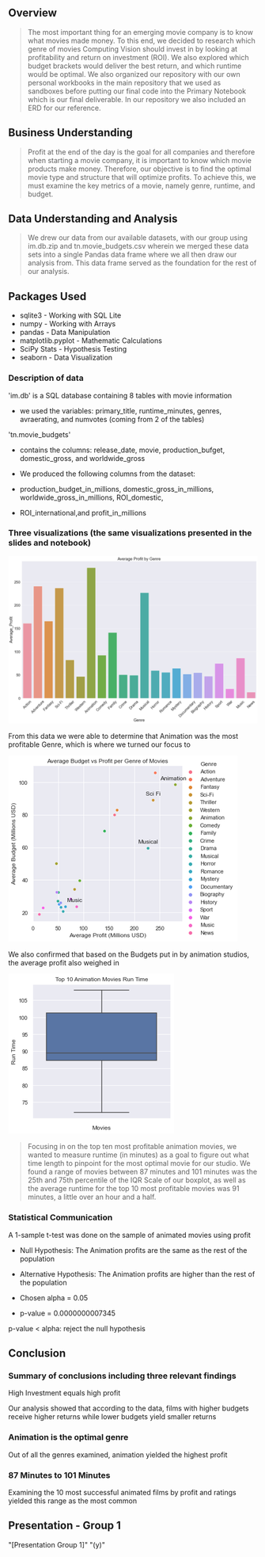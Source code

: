 ## Overview

> The most important thing for an emerging movie company is to know what movies made money. To this end, we decided to research which genre of movies Computing Vision should invest in by looking at profitability and return on investment (ROI). We also explored which budget brackets would deliver the best return, and which runtime would be optimal. We also organized our repository with our own personal workbooks in the main repository that we used as sandboxes before putting our final code into the Primary Notebook which is our final deliverable. In our repository we also included an ERD for our reference.

## Business Understanding

> Profit at the end of the day is the goal for all companies and therefore when starting a movie company, it is important to know which movie products make money. Therefore, our objective is to find the optimal movie type and structure that will optimize profits. To achieve this, we must examine the key metrics of a movie, namely genre, runtime, and budget.

## Data Understanding and Analysis
> We drew our data from our available datasets, with our group using im.db.zip and tn.movie\_budgets.csv wherein we merged these data sets into a single Pandas data frame where we all then draw our analysis from. This data frame served as the foundation for the rest of our analysis.

## Packages Used
- sqlite3 - Working with SQL Lite
- numpy - Working with Arrays
- pandas - Data Manipulation
- matplotlib.pyplot - Mathematic Calculations
- SciPy Stats - Hypothesis Testing
- seaborn - Data Visualization


### Description of data

'im.db' is a SQL database containing 8 tables with movie information

- we used the variables: primary\_title, runtime\_minutes, genres, avraerating, and numvotes (coming from 2 of the tables)

'tn.movie\_budgets'

- contains the columns: release\_date, movie, production\_bufget, domestic\_gross, and worldwide\_gross

- We produced the following columns from the dataset:

- production\_budget\_in\_millions, domestic\_gross\_in\_millions, worldwide\_gross\_in\_millions, ROI\_domestic,

- ROI\_international,and profit\_in\_millions

### Three visualizations (the same visualizations presented in the slides and notebook)




![](avgprofitgenre.png "avgprofitbygenre")

 From this data we were able to determine that Animation was the most profitable Genre, which is where we turned our focus to

![](avgprofitbudget.png "avgprofitbudget")

We also confirmed that based on the Budgets put in by animation studios, the average profit also weighed in


![](top10animationruntime.png "top10runtime")

> Focusing in on the top ten most profitable animation movies, we wanted to measure runtime (in minutes) as a goal to figure out what time length to pinpoint for the most optimal movie for our studio. We found a range of movies between 87 minutes and 101 minutes was the 25th and 75th percentile of the IQR Scale of our boxplot, as well as the average runtime for the top 10 most profitable movies was 91 minutes, a little over an hour and a half.

### Statistical Communication
A 1-sample t-test was done on the sample of animated movies using profit 

* Null Hypothesis: The Animation profits are the same as the rest of the population 

* Alternative Hypothesis: The Animation profits are higher than the rest of the population 

* Chosen alpha = 0.05 

* p-value = 0.0000000007345 

p-value < alpha: reject the null hypothesis 

## Conclusion
   ### Summary of conclusions including three relevant findings

High Investment equals high profit

Our analysis showed that according to the data, films with higher budgets receive higher returns while lower budgets yield smaller returns

   ### Animation is the optimal genre

Out of all the genres examined, animation yielded the highest profit

   ### 87 Minutes to 101 Minutes

Examining the 10 most successful animated films by profit and ratings yielded this range as the most common 

## Presentation - Group 1

"[Presentation Group 1]" "(y)"

